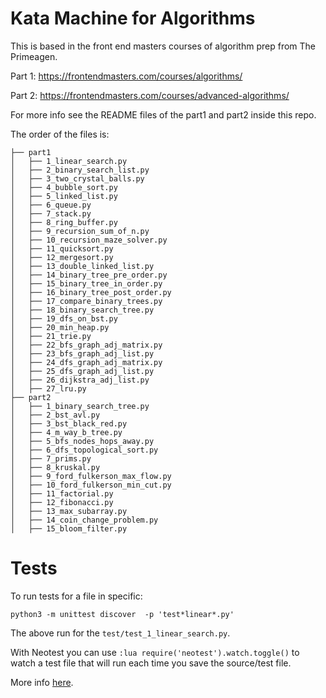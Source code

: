 # Kata Machine for Algorithms

This is based in the front end masters courses of algorithm prep from 
The Primeagen.

Part 1:
<https://frontendmasters.com/courses/algorithms/>

Part 2:
<https://frontendmasters.com/courses/advanced-algorithms/>

For more info see the README files of the part1 and part2 inside this repo.

The order of the files is:

```
├── part1
│   ├── 1_linear_search.py
│   ├── 2_binary_search_list.py
│   ├── 3_two_crystal_balls.py
│   ├── 4_bubble_sort.py
│   ├── 5_linked_list.py
│   ├── 6_queue.py
│   ├── 7_stack.py
│   ├── 8_ring_buffer.py
│   ├── 9_recursion_sum_of_n.py
│   ├── 10_recursion_maze_solver.py
│   ├── 11_quicksort.py
│   ├── 12_mergesort.py
│   ├── 13_double_linked_list.py
│   ├── 14_binary_tree_pre_order.py
│   ├── 15_binary_tree_in_order.py
│   ├── 16_binary_tree_post_order.py
│   ├── 17_compare_binary_trees.py
│   ├── 18_binary_search_tree.py
│   ├── 19_dfs_on_bst.py
│   ├── 20_min_heap.py
│   ├── 21_trie.py
│   ├── 22_bfs_graph_adj_matrix.py
│   ├── 23_bfs_graph_adj_list.py
│   ├── 24_dfs_graph_adj_matrix.py
│   ├── 25_dfs_graph_adj_list.py
│   ├── 26_dijkstra_adj_list.py
│   ├── 27_lru.py
├── part2
│   ├── 1_binary_search_tree.py
│   ├── 2_bst_avl.py
│   ├── 3_bst_black_red.py
│   ├── 4_m_way_b_tree.py
│   ├── 5_bfs_nodes_hops_away.py
│   ├── 6_dfs_topological_sort.py
│   ├── 7_prims.py
│   ├── 8_kruskal.py
│   ├── 9_ford_fulkerson_max_flow.py
│   ├── 10_ford_fulkerson_min_cut.py
│   ├── 11_factorial.py
│   ├── 12_fibonacci.py
│   ├── 13_max_subarray.py
│   ├── 14_coin_change_problem.py
│   ├── 15_bloom_filter.py
```

# Tests

To run tests for a file in specific:


```
python3 -m unittest discover  -p 'test*linear*.py'
```

The above run for the `test/test_1_linear_search.py`.

With Neotest you can use `:lua require('neotest').watch.toggle()` to watch
a test file that will run each time you save the source/test file.

More info [here](https://github.com/nvim-neotest/neotest#watch-tests).
